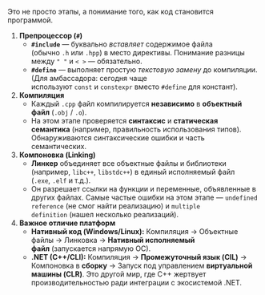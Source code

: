 
Это не просто этапы, а понимание того, как код становится программой.

1. **Препроцессор (`#`)**
    - **`#include`** — буквально _вставляет_ содержимое файла (обычно `.h` или `.hpp`) в место директивы. Понимание разницы между `" "` и `< >` — обязательно.
    - **`#define`** — выполняет простую _текстовую замену_ до компиляции. (Для амбассадора: сегодня чаще используют `const` и `constexpr` вместо `#define` для констант).
2. **Компиляция**
    - Каждый `.cpp` файл компилируется **независимо** в **объектный файл** (`.obj` / `.o`).        
    - На этом этапе проверяется **синтаксис** и **статическая семантика** (например, правильность использования типов). Обнаруживаются синтаксические ошибки и часть семантических.
3. **Компоновка (Linking)**
    - **Линкер** объединяет все объектные файлы и библиотеки (например, `libc++`, `libstdc++`) в единый исполняемый файл (`.exe`, `.elf` и т.д.).
    - Он разрешает ссылки на функции и переменные, объявленные в других файлах. Самые частые ошибки на этом этапе — `undefined reference` (не смог найти реализацию) и `multiple definition` (нашел несколько реализаций).
4. **Важное отличие платформ**
    - **Нативный код (Windows/Linux):** Компиляция → Объектные файлы → Линковка → **Нативный исполняемый файл** (запускается напрямую ОС).
    - **.NET (C++/CLI):** Компиляция → **Промежуточный язык (CIL)** → Компоновка в **сборку** → Запуск под управлением **виртуальной машины (CLR)**. Это другой мир, где C++ жертвует производительностью ради интеграции с экосистемой .NET.